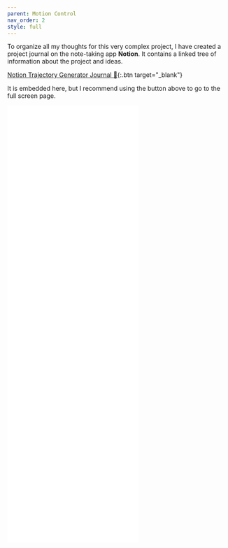 ```yaml
---
parent: Motion Control
nav_order: 2
style: full
---
```


To organize all my thoughts for this very complex project, I have created a
project journal on the note-taking app **Notion**. It contains a linked tree of
information about the project and ideas.

<!-- prettier-ignore-start -->
[Notion Trajectory Generator Journal 🔗](lucky-bush-4c9b.theol0403.workers.dev){:.btn target="_blank"} 

<!-- prettier-ignore-end -->

It is embedded here, but I recommend using the button above to go to the full
screen page.

<div class="h_iframe">
 <iframe src="lucky-bush-4c9b.theol0403.workers.dev" title="7842B Trajectory Generator Journal" frameborder="0" height=1000></iframe>
</div>
